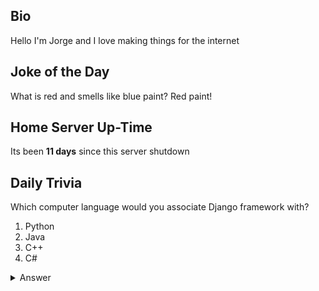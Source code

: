 ## Bio

Hello I'm Jorge and I love making things for the internet

## Joke of the Day

What is red and smells like blue paint?
Red paint!

## Home Server Up-Time

Its been **11 days** since this server shutdown


## Daily Trivia

Which computer language would you associate Django framework with?
 1. Python
 2. Java
 3. C++
 4. C#

<details>
  <summary>Answer</summary>
  Python
</details>

